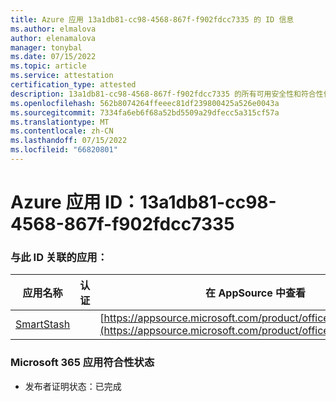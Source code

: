 ```yaml
---
title: Azure 应用 13a1db81-cc98-4568-867f-f902fdcc7335 的 ID 信息
ms.author: elmalova
author: elenamalova
manager: tonybal
ms.date: 07/15/2022
ms.topic: article
ms.service: attestation
certification_type: attested
description: 13a1db81-cc98-4568-867f-f902fdcc7335 的所有可用安全性和符合性信息信息。
ms.openlocfilehash: 562b8074264ffeeec81df239800425a526e0043a
ms.sourcegitcommit: 7334fa6eb6f68a52bd5509a29dfecc5a315cf57a
ms.translationtype: MT
ms.contentlocale: zh-CN
ms.lasthandoff: 07/15/2022
ms.locfileid: "66820801"
---
```

# <a name="azure-app-id-13a1db81-cc98-4568-867f-f902fdcc7335"></a>Azure 应用 ID：13a1db81-cc98-4568-867f-f902fdcc7335


### <a name="apps-associated-with-this-id"></a>与此 ID 关联的应用：
| **应用名称** | **认证** | **在 AppSource 中查看** |
|--------------|---------------|-----------------------|
| [SmartStash](../forward/WA200004223.md) |  | [https://appsource.microsoft.com/product/office/WA200004223](https://appsource.microsoft.com/product/office/WA200004223) |

### <a name="microsoft-365-app-compliance-status"></a>Microsoft 365 应用符合性状态
- 发布者证明状态：已完成
